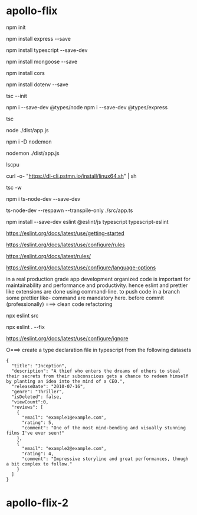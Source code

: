 # apollo-flix
npm init
<!-- ./dist/server.js //instead of index.js -->

<!-- https://expressjs.com/ -->
npm install express --save

<!-- https://www.typescriptlang.org/download/ -->
npm install typescript --save-dev

<!-- https://mongoosejs.com/docs/index.html -->
npm install mongoose --save

<!-- https://www.npmjs.com/package/cors -->
npm install cors

<!-- https://www.npmjs.com/package/dotenv -->
npm install dotenv --save

tsc --init

<!-- (npm i -g typescript) -->

npm i --save-dev @types/node
npm i --save-dev @types/express


<!-- //node ./src/app.ts -->

<!-- typescript compiler -->
tsc

<!-- node ./dist/app.js -->
node ./dist/app.js

<!-- npm i nodemon -->

<!-- npm install -g nodemon # or using yarn: yarn global add nodemon -->
<!-- npm install --save-dev nodemon # or using yarn: yarn add nodemon -D -->

npm i -D nodemon

nodemon ./dist/app.js

<!-- terminal -->
<!-- check whether my ubuntu is arm or x86_64 -->
lscpu

curl -o- "https://dl-cli.pstmn.io/install/linux64.sh" | sh

<!-- https://www.postman.com/downloads/?utm_source=postman-home -->

<!-- npm install -g newman -->

<!-- tsc watcher (watch flag) / observer -->
tsc -w

<!-- https://www.npmjs.com/package/ts-node-dev -->
<!-- npm i ts-node-dev -->
<!-- yarn add ts-node-dev --dev -->
<!-- npm i ts-node-dev --save-dev -->
npm i ts-node-dev --save-dev
<!-- for powershell / terminal / command-prompt issues -->
<!-- npm i -g ts-node-dev --save-dev -->
<!-- ts-node-dev --respawn --transpile-only server.ts -->
<!-- ts-node-dev --respawn --transpile-only ./src/server.ts -->
ts-node-dev --respawn --transpile-only ./src/app.ts

<!-- ts-node-dev --respawn --transpile-only server.ts -->
<!-- tsnd --respawn server.ts -->
<!-- ts-node-dev --inspect -- my-script.ts -->


<!-- https://mongoosejs.com/docs/index.html -->

<!-- Part 1 completed -->
<!-- Basic Setup -->

<!-- https://eslint.org/ -->
<!-- npm init @eslint/config@latest -->
<!-- google search <typescript eslint> as eslint latest version is so-called stable -->
<!-- https://typescript-eslint.io/getting-started/ -->
npm install --save-dev eslint @eslint/js typescript typescript-eslint

https://eslint.org/docs/latest/use/getting-started

<!-- create a file in the root named eslint.config.mjs -->
<!-- Configure Rules -->
https://eslint.org/docs/latest/use/configure/rules

<!-- Rules Reference -->
https://eslint.org/docs/latest/rules/

<!-- Specifying Globals -->
https://eslint.org/docs/latest/use/configure/language-options

<!-- TODO: Add prettier -->

<!-- industry best practice -->
in a real production grade app development organized code is important for maintainability and performance and productivity. hence eslint and prettier like extensions are done using command-line. to push code in a branch some prettier like- command are mandatory here. before commit (professionally) ===> clean code
refactoring

<!-- npx eslint . --fix -->
<!-- npx eslint --fix -->
<!-- npx eslint . -->
<!-- npx eslint src -->

npx eslint src

npx eslint . --fix

https://eslint.org/docs/latest/use/configure/ignore

<!-- npx eslint . --ignore-pattern ".config/*" -->








O===> 
create a type declaration file in typescript from the following datasets 
```
{
  "title": "Inception",
  "description": "A thief who enters the dreams of others to steal their secrets from their subconscious gets a chance to redeem himself by planting an idea into the mind of a CEO.",
  "releaseDate": "2010-07-16",
  "genre": "Thriller",
  "isDeleted": false,
  "viewCount":0,
  "reviews": [
    {
      "email": "example1@example.com",
      "rating": 5,
      "comment": "One of the most mind-bending and visually stunning films I've ever seen!"
    },
    {
      "email": "example2@example.com",
      "rating": 4,
      "comment": "Impressive storyline and great performances, though a bit complex to follow."
    }
  ]
}
```
# apollo-flix-2
